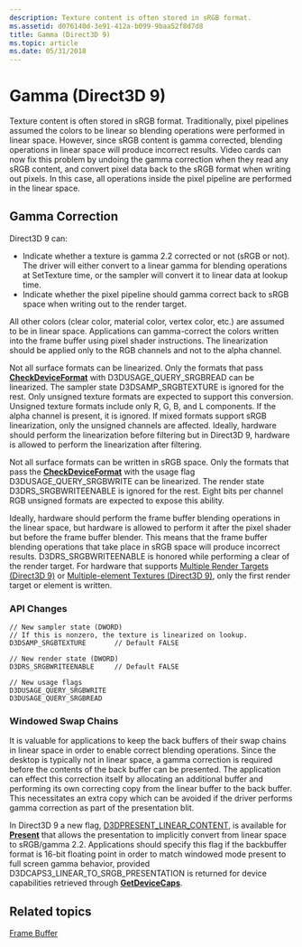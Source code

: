 ```yaml
---
description: Texture content is often stored in sRGB format.
ms.assetid: d076140d-3e91-412a-b099-9baa52f8d7d8
title: Gamma (Direct3D 9)
ms.topic: article
ms.date: 05/31/2018
---
```


# Gamma (Direct3D 9)

Texture content is often stored in sRGB format. Traditionally, pixel pipelines assumed the colors to be linear so blending operations were performed in linear space. However, since sRGB content is gamma corrected, blending operations in linear space will produce incorrect results. Video cards can now fix this problem by undoing the gamma correction when they read any sRGB content, and convert pixel data back to the sRGB format when writing out pixels. In this case, all operations inside the pixel pipeline are performed in the linear space.

## Gamma Correction

Direct3D 9 can:

-   Indicate whether a texture is gamma 2.2 corrected or not (sRGB or not). The driver will either convert to a linear gamma for blending operations at SetTexture time, or the sampler will convert it to linear data at lookup time.
-   Indicate whether the pixel pipeline should gamma correct back to sRGB space when writing out to the render target.

All other colors (clear color, material color, vertex color, etc.) are assumed to be in linear space. Applications can gamma-correct the colors written into the frame buffer using pixel shader instructions. The linearization should be applied only to the RGB channels and not to the alpha channel.

Not all surface formats can be linearized. Only the formats that pass [**CheckDeviceFormat**](/windows/win32/api/d3d9/nf-d3d9-idirect3d9-checkdeviceformat) with D3DUSAGE\_QUERY\_SRGBREAD can be linearized. The sampler state D3DSAMP\_SRGBTEXTURE is ignored for the rest. Only unsigned texture formats are expected to support this conversion. Unsigned texture formats include only R, G, B, and L components. If the alpha channel is present, it is ignored. If mixed formats support sRGB linearization, only the unsigned channels are affected. Ideally, hardware should perform the linearization before filtering but in Direct3D 9, hardware is allowed to perform the linearization after filtering.

Not all surface formats can be written in sRGB space. Only the formats that pass the [**CheckDeviceFormat**](/windows/win32/api/d3d9/nf-d3d9-idirect3d9-checkdeviceformat) with the usage flag D3DUSAGE\_QUERY\_SRGBWRITE can be linearized. The render state D3DRS\_SRGBWRITEENABLE is ignored for the rest. Eight bits per channel RGB unsigned formats are expected to expose this ability.

Ideally, hardware should perform the frame buffer blending operations in the linear space, but hardware is allowed to perform it after the pixel shader but before the frame buffer blender. This means that the frame buffer blending operations that take place in sRGB space will produce incorrect results. D3DRS\_SRGBWRITEENABLE is honored while performing a clear of the render target. For hardware that supports [Multiple Render Targets (Direct3D 9)](multiple-render-targets.md) or [Multiple-element Textures (Direct3D 9)](multiple-element-textures.md), only the first render target or element is written.

### API Changes


```
// New sampler state (DWORD)
// If this is nonzero, the texture is linearized on lookup.
D3DSAMP_SRGBTEXTURE       // Default FALSE

// New render state (DWORD)
D3DRS_SRGBWRITEENABLE     // Default FALSE

// New usage flags
D3DUSAGE_QUERY_SRGBWRITE
D3DUSAGE_QUERY_SRGBREAD
```



### Windowed Swap Chains

It is valuable for applications to keep the back buffers of their swap chains in linear space in order to enable correct blending operations. Since the desktop is typically not in linear space, a gamma correction is required before the contents of the back buffer can be presented. The application can effect this correction itself by allocating an additional buffer and performing its own correcting copy from the linear buffer to the back buffer. This necessitates an extra copy which can be avoided if the driver performs gamma correction as part of the presentation blit.

In Direct3D 9 a new flag, [D3DPRESENT\_LINEAR\_CONTENT](d3dpresent.md), is available for [**Present**](/windows/desktop/api) that allows the presentation to implicitly convert from linear space to sRGB/gamma 2.2. Applications should specify this flag if the backbuffer format is 16-bit floating point in order to match windowed mode present to full screen gamma behavior, provided D3DCAPS3\_LINEAR\_TO\_SRGB\_PRESENTATION is returned for device capabilities retrieved through [**GetDeviceCaps**](/windows/win32/api/d3d9helper/nf-d3d9helper-idirect3ddevice9-getdevicecaps).

## Related topics

<dl> <dt>

[Frame Buffer](frame-buffer.md)
</dt> </dl>

 

 

